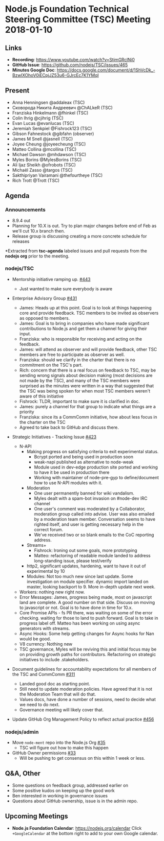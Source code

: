 # Node.js Foundation Technical Steering Committee (TSC) Meeting 2018-01-10

## Links
* **Recording**: <https://www.youtube.com/watch?v=StjmGRclNi0>
* **GitHub Issue**: <https://github.com/nodejs/TSC/issues/465>
* **Minutes Google Doc**: <https://docs.google.com/document/d/1ShVcDk_-BzwIXOhoV0iECpjJZ53u6-GJrcEc7K1YMqI>

## Present
* Anna Henningsen @addaleax (TSC)
* Сковорода Никита Андреевич @ChALkeR (TSC)
* Franziska Hinkelmann @fhinkel (TSC)
* Colin Ihrig @cjihrig (TSC)
* Evan Lucas @evanlucas (TSC)
* Jeremiah Senkpiel @Fishrock123 (TSC)
* Gibson Fahnestock @gibfahn (observer)
* James M Snell @jasnell (TSC)
* Joyee Cheung @joyeecheung (TSC)
* Matteo Collina @mcollina (TSC)
* Michael Dawson @mhdawson (TSC)
* Myles Borins @MylesBorins (TSC)
* Ali Ijaz Sheikh @ofrobots (TSC)
* Michaël Zasso @targos (TSC)
* Sakthipriyan Vairamani @thefourtheye (TSC)
* Rich Trott @Trott (TSC)

## Agenda
### Announcements
* 8.9.4 out
* Planning for 10.X is out. Try to plan major changes before end of Feb as we'll cut
  10.x branch then.
* Release group is discussing creating a more concrete schedule for releases

*Extracted from **tsc-agenda** labeled issues and pull requests from the **nodejs org** prior to the meeting.

### nodejs/TSC
* Mentorship initiative ramping up. [#443](https://github.com/nodejs/TSC/issues/443)
  * Just wanted to make sure everybody is aware
* Enterprise Advisory Group [#431](https://github.com/nodejs/TSC/issues/431)
  * James: Heads up at this point. Goal is to look at things happening core and provide
    feedback. TSC members to be invited as observers as opposed to members.
  * James: Goal is to bring in companies who have made significant contributions to Node.js
    and get them a channel for giving their input.
  * Franziska: who is responsible for receiving and acting on the feedback.
  * James: will attend as observer and will provide feedback, other TSC members are
    free to participate as observer as well.
  * Franziska: should we clarify in the charter that there is no commitment on the TSC's part.
  * Rich: concern that there is a real focus on feedback to TSC, may be sending wrong signals
    about decision making (most decisions are not made by the TSC), and many of the TSC
    members were surprised as the minutes were written in a way that suggested that the TSC
    was being spoken for when most TSC members weren't aware of this initiative
  * Fishrock: TLDR, important to make sure it is clarified in doc.
  * James: purely a channel for that group to indicate what things are a priority
  * Franziska: since its a CommComm initiative, how about less focus in the charter on the TSC
  * Agreed to take back to GitHub and discuss there.

* Strategic Initiatives - Tracking Issue [#423](https://github.com/nodejs/TSC/issues/423)
  * N-API
    * Making progress on satisfying criteria to exit experimental status.
      * Bcrypt ported and being used in production soon
      * weak-napi published as alternative to node-weak
      * Module used in dev-edge production site ported and working to have it be used in
        production there
      * Working with maintainer of node-pre-gyp to define/document how to use N-API modules
        with it.
    * Moderation
      * One user permanently banned for wiki vandalism.
      * Myles dealt with a spam-bot invasion on #node-dev IRC channel
      * One user's comment was moderated by a Collaborator, moderation group called into
        advise. User was also emailed by a moderation team member. Conversation
        seems to have righted itself, and user is getting necessary help in the correct forum.
      * We've received two or so blank emails to the CoC reporting address.
    * Streams+
      * Fishrock: Ironing out some goals, more prototyping
      * Matteo: refactoring of readable module landed to address long-standing issue, please
        test/verify
    * http2, significant updates, hardening, want to have it out of experimental by 10
    * Modules: Not too much new since last update. Some investigation on module specifier.
      dynamic import landed on master, looking backport to 9. More in-depth update next week.
  * Workers: nothing new right now.
  * Error Messages: James, progress being made, most on javascript land are complete.  A
    good number on that side.  Discuss on moving to javascript or not.  Goal is to have done
    in time for 10.x.
  * Core Promise APIs - fs PR there, was waiting on some of the error checking.
    waiting for those to land to push forward.  Goal is to take in progress label off.
    Matteo has been working on using async generators with streams.
  * Async Hooks: Some help getting changes for Async hooks for Nan would be good.
  * V8 currency: Nothing new
  * TSC governance, Myles will be reviving this and initial focus may be on providing growth
    paths for contributors.  Refactoring on strategic initiatives to include .stakeholders.

* Document guidelines for accountability expectations for all members of the TSC and CommComm [#311](https://github.com/nodejs/TSC/issues/311)
  * Landed good doc as starting point.
  * Still need to update moderation policies. Have agreed that it is not the Moderation Team that will
    do that.
  * Values docs, have done a number of sessions, need to decide what we need to do
    next.
  * Governance meeting will likely cover that.

* Update GitHub Org Management Policy to reflect actual practice [#456](https://github.com/nodejs/TSC/issues/456)

### nodejs/admin
* Move `node-ment` repo into the Node.js Org [#35](https://github.com/nodejs/admin/issues/35)
  * TSC will figure out how to make this happen
* GitHub Owner permissions [#33](https://github.com/nodejs/admin/issues/33)
  * Will be pushing to get consensus on this within 1 week or less.

## Q&A, Other
* Some questions on feedback group, addressed earlier on
* Some positive kudos on keeping up the good work
* Ben interested in working in governance issues
* Questions about GitHub ownership, issue is in the admin repo.

## Upcoming Meetings
* **Node.js Foundation Calendar**: <https://nodejs.org/calendar>
Click `+GoogleCalendar` at the bottom right to add to your own Google calendar.

